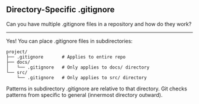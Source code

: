 ## Directory-Specific .gitignore

Can you have multiple .gitignore files in a repository and how do they work?

---

Yes! You can place .gitignore files in subdirectories:

```
project/
├── .gitignore       # Applies to entire repo
├── docs/
│   └── .gitignore   # Only applies to docs/ directory
└── src/
    └── .gitignore   # Only applies to src/ directory
```

Patterns in subdirectory .gitignore are relative to that directory. Git checks patterns from specific to general (innermost directory outward).

